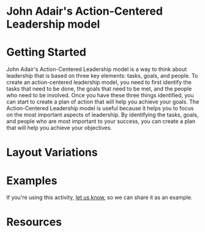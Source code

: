 # John Adair's Action-Centered Leadership model

# Getting Started

John Adair's Action-Centered Leadership model is a way to think about leadership that is based on three key elements: tasks, goals, and people. To create an action-centered leadership model, you need to first identify the tasks that need to be done, the goals that need to be met, and the people who need to be involved. Once you have these three things identified, you can start to create a plan of action that will help you achieve your goals. The Action-Centered Leadership model is useful because it helps you to focus on the most important aspects of leadership. By identifying the tasks, goals, and people who are most important to your success, you can create a plan that will help you achieve your objectives.

# Layout Variations
# Examples
If you're using this activity, [let us know](https://github.com/Standards-and-Practices/structured-rapid-development/issues/new?assignees=&labels=documentation&template=example-submission.md&title=Example+of+%5Byour+pattern+here%5D), so we can share it as an example.
# Resources